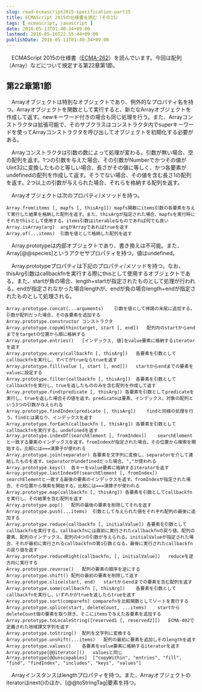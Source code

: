 ```yaml
---
slug: read-ecmascript2015-specification-part15
title: ECMAScript 2015の仕様書を読む（その15）
tags: [ ecmascript, javascript ]
date: 2016-05-13T01:40:34+09:00
lastmod: 2016-05-16T22:55:44+09:00
publishDate: 2016-05-13T01:40:34+09:00
---
```


　ECMAScript 2015の仕様書（[ECMA-262](http://www.ecma-international.org/publications/standards/Ecma-262.html)）を読んでいます。今回は配列（Array）などについて規定する第22章第1節。

## 第22章第1節


　Arrayオブジェクトは特別なオブジェクトであり、例外的なプロパティ名を持つ。Arrayオブジェクトを関数として実行すると、新たなArrayオブジェクトを作成して返す。newキーワード付きの場合も同じ処理を行う。また、Arrayコンストラクタは拡張可能で、そのサブクラスはコンストラクタ内でsuperキーワードを使ってArrayコンストラクタを呼び出してオブジェクトを初期化する必要がある。

　Arrayコンストラクタは引数の数によって処理が変わる。引数が無い場合、空の配列を返す。1つの引数を与えた場合、その引数がNumberでかつその値がUint32に変換したものと等しい場合、長さがその値に等しく、かつ各要素がundefinedの配列を作成して返す。そうでない場合、その値を含む長さ1の配列を返す。2つ以上の引数が与えられた場合、それらを格納する配列を返す。

　Arrayオブジェクトは次のプロパティ/メソッドを持つ。

```
Array.from(items [, mapfs [, thisArg]])	mapfs関数にitems引数の各要素を与えて実行した結果を格納した配列を返す。また、thisArgが指定された場合、mapfsを実行時にそれをthisとして使用する。items引数はiterableなものであれば何でも良い
Array.isArray(arg)	argがArrayであればtrueを返す
Array.of(...items)	引数を値として格納した配列を返す
```

　Array.prototypeは内部オブジェクトであり、書き換えは不可能。また、Array[@@species]というアクセサプロパティを持つ。値はundefined。

　Array.prototypeプロパティは下記のプロパティ/メソッドを持つ。なお、thisArg引数はcallbackfnを実行する際にthisとして使用するオブジェクトである。また、startが負の場合、length+startが指定されたものとして処理が行われる。endが指定されなかった場合lengthが、endが負の場合length+endが指定されたものとして処理される。

```
Array.prototype.concat(...arguments)	引数を値として拝謁の末尾に追加する。引数が配列だった場合、その各要素を追加する
Array.prototype.constructor	コンストラクタ
Array.prototype.copyWithin(target, start [, end])	配列内のstartからendまでをtargetの位置から順に格納する
Array.prototype.entries()	[インデックス, 値]をvalue要素に格納するiteratorを返す
Array.prototype.every(callbackfn [, thisArg])	各要素を引数としてcallbackfnを実行し、すべてがtrueならtrueを返す
Array.prototype.fill(value [, start [, end]])	startからendまでの要素をvalueに設定する
Array.prototype.filter(callbackfn [, thisArg])	各要素を引数としてcallbackfnを実行し、trueを返したもののみを含む配列を作成して返す
Array.prototype.find(predicate [, thisArg])	各要素を引数としてpredicateを実行し、trueを返した場合その値を返す。predicateは要素、インデックス、対象の配列という3つの引数が与えられる
Array.prototype.findIndex(predicate [, thisArg])	findと同様の処理を行う。findとは異なり、インデックスを返す
Array.prototype.forEach(callbackfn [, thisArg])	各要素を引数としてcallbackfnを実行する。undefinedを返す
Array.prototype.indexOf(searchElement [, fromIndex])	searchElementと一致する要素のインデックスを返す。fromIndexが指定された場合、その位置から検索を開始する。比較には===演算子が使われる
Array.prototype.join(separator)	各要素を文字列に変換し、separatorを介して連結したものを返す。separatorがundefinedだった場合、","が使われる
Array.prototype.keys()	各キーをvalue要素に格納するiteratorを返す
Array.prototype.lastIndexOf(searchElement [, fromIndex])	searchElementと一致する最後の要素のインデックスを返す。fromIndexが指定された場合、その位置から検索を開始する。比較には===演算子が使われる
Array.prototype.map(callbackfn [, thisArg])	各要素を引数としてcallbackfnを実行し、その結果を含む配列を返す
Array.prototype.pop()	配列の最後の要素を削除してそれを返す
Array.prototype.push(...items)	引数として与えられた値をそれぞれ配列の最後に追加する
Array.prototype.reduce(callbackfn [, initialValue])	各要素を引数としてcallbackfnを実行する。callbackfnには直前に実行されたcallbackfnの戻り値、配列の要素、配列のインデックス、配列の4つの引数が与えられる。initialValueが指定された場合、それが最初に実行されるcallbackfnの第1引数となる。最後に実行されたcallbackfnの戻り値を返す
Array.prototype.reduceRight(callbackfn, [, initialValue])	reduceを逆方向に実行する
Array.prototype.reverse()	配列の要素の順序を逆にする
Array.prototype.shift()	配列の最初の要素を削除して返す
Array.prototype.slice(start, end)	startからendまでの要素を含む配列を返す
Array.prototype.some(callbackfn [, thisArg])	各要素を引数としてcallbackfnを実行し、いずれかがtrueを返したらtrueを返す
Array.prototype.sort(comparefn)	comparefnを比較関数としてソートを実行する
Array.prototype.splice(start, deleteCount, ...items)	startからdeleteCount個の要素を取り除き、そこにitemsで与えた各要素を追加する
Array.prototype.toLocaleString([reserved1 [, reserved2]])	ECMA-402で定義された地域課文字列を返す
Array.prototype.toString()	配列を文字列に変換する
Array.prototype.unshift(...items)	配列の最初に要素を追加しそのlengthを返す
Array.prototype.values()	各要素をvalue要素に格納するiteratorを返す
Array.prototype[@@iterator]()	valuesと同じ
Array.prototype[@@unscopables]	["copyWithin", "entries", "fill", "find", "findIndex", "includes", "keys", "values"]
```

　Arrayインスタンスはlengthプロパティを持つ。また、Arrayオブジェクトのiteratorはnext()のほか、[@@toStringTag]要素を持つ。

